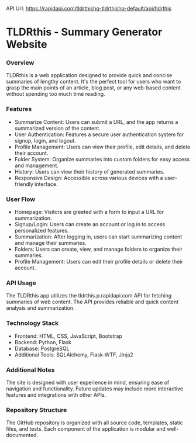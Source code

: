 API Url: https://rapidapi.com/tldrthishq-tldrthishq-default/api/tldrthis

# TLDRthis - Summary Generator Website

### Overview
TLDRthis is a web application designed to provide quick and concise summaries of lengthy content. It's the perfect tool for users who want to grasp the main points of an article, blog post, or any web-based content without spending too much time reading.

### Features
- Summarize Content: Users can submit a URL, and the app returns a summarized version of the content.
- User Authentication: Features a secure user authentication system for signup, login, and logout.
- Profile Management: Users can view their profile, edit details, and delete their account.
- Folder System: Organize summaries into custom folders for easy access and management.
- History: Users can view their history of generated summaries.
- Responsive Design: Accessible across various devices with a user-friendly interface.

### User Flow
- Homepage: Visitors are greeted with a form to input a URL for summarization.
- Signup/Login: Users can create an account or log in to access personalized features.
- Summarization: After logging in, users can start summarizing content and manage their summaries.
- Folders: Users can create, view, and manage folders to organize their summaries.
- Profile Management: Users can edit their profile details or delete their account.

### API Usage
The TLDRthis app utilizes the tldrthis.p.rapidapi.com API for fetching summaries of web content. The API provides reliable and quick content analysis and summarization.

### Technology Stack
- Frontend: HTML, CSS, JavaScript, Bootstrap
- Backend: Python, Flask
- Database: PostgreSQL
- Additional Tools: SQLAlchemy, Flask-WTF, Jinja2

### Additional Notes
The site is designed with user experience in mind, ensuring ease of navigation and functionality.
Future updates may include more interactive features and integrations with other APIs.

### Repository Structure
The GitHub repository is organized with all source code, templates, static files, and tests. Each component of the application is modular and well-documented.


